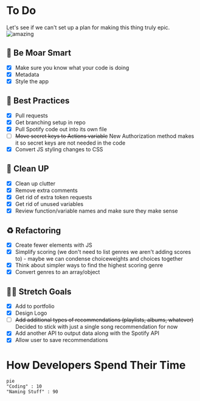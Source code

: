 # To Do
Let's see if we can't set up a plan for making this thing truly epic.
![amazing](https://data.textstudio.com/output/sample/animated/6/0/6/4/amazing-3-14606.gif)

## 🧠 Be Moar Smart
- [x] Make sure you know what your code is doing
- [x] Metadata
- [x] Style the app

## 🏅 Best Practices
- [x] Pull requests
- [x] Get branching setup in repo
- [x] Pull Spotify code out into its own file
- [ ] ~~Move secret keys to Actions variable~~ New Authorization method makes it so secret keys are not needed in the code
- [x] Convert JS styling changes to CSS

## 🧹 Clean UP
- [x] Clean up clutter
- [x] Remove extra comments
- [x] Get rid of extra token requests
- [x] Get rid of unused variables
- [x] Review function/variable names and make sure they make sense

## ♻️ Refactoring
- [x] Create fewer elements with JS
- [x] Simplify scoring (we don't need to list genres we aren't adding scores to) - maybe we can condense choiceweights and choices together
- [x] Think about simpler ways to find the highest scoring genre
- [x] Convert genres to an array/object

## 🧘🏻 Stretch Goals
- [x] Add to portfolio
- [x] Design Logo
- [ ] ~~Add additional types of recommendations (playlists, albums, whatever)~~ Decided to stick with just a single song recommendation for now
- [x] Add another API to output data along with the Spotify API
- [x] Allow user to save recommendations

# How Developers Spend Their Time
```mermaid
pie
"Coding" : 10
"Naming Stuff" : 90
```